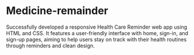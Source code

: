 # Medicine-remainder
Successfully developed a responsive Health Care Reminder web app using HTML and CSS. It features a user-friendly interface with home, sign-in, and sign-up pages, aiming to help users stay on track with their health routines through reminders and clean design.
